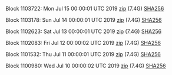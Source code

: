 Block 1103722: Mon Jul 15 00:00:01 UTC 2019 [zip](https://dash-bootstrap.ams3.digitaloceanspaces.com/mainnet/2019-07-15/bootstrap.dat.zip) (7.4G) [SHA256](https://dash-bootstrap.ams3.digitaloceanspaces.com/mainnet/2019-07-15/sha256.txt)

Block 1103178: Sun Jul 14 00:00:01 UTC 2019 [zip](https://dash-bootstrap.ams3.digitaloceanspaces.com/mainnet/2019-07-14/bootstrap.dat.zip) (7.4G) [SHA256](https://dash-bootstrap.ams3.digitaloceanspaces.com/mainnet/2019-07-14/sha256.txt)

Block 1102623: Sat Jul 13 00:00:01 UTC 2019 [zip](https://dash-bootstrap.ams3.digitaloceanspaces.com/mainnet/2019-07-13/bootstrap.dat.zip) (7.4G) [SHA256](https://dash-bootstrap.ams3.digitaloceanspaces.com/mainnet/2019-07-13/sha256.txt)

Block 1102083: Fri Jul 12 00:00:02 UTC 2019 [zip](https://dash-bootstrap.ams3.digitaloceanspaces.com/mainnet/2019-07-12/bootstrap.dat.zip) (7.4G) [SHA256](https://dash-bootstrap.ams3.digitaloceanspaces.com/mainnet/2019-07-12/sha256.txt)

Block 1101532: Thu Jul 11 00:00:01 UTC 2019 [zip](https://dash-bootstrap.ams3.digitaloceanspaces.com/mainnet/2019-07-11/bootstrap.dat.zip) (7.4G) [SHA256](https://dash-bootstrap.ams3.digitaloceanspaces.com/mainnet/2019-07-11/sha256.txt)

Block 1100980: Wed Jul 10 00:00:02 UTC 2019 [zip](https://dash-bootstrap.ams3.digitaloceanspaces.com/mainnet/2019-07-10/bootstrap.dat.zip) (7.4G) [SHA256](https://dash-bootstrap.ams3.digitaloceanspaces.com/mainnet/2019-07-10/sha256.txt)
